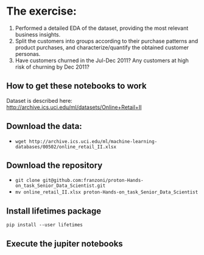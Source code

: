 # The exercise:
1. Performed a detailed EDA of the dataset, providing the most relevant business insights. 
2. Split the customers into groups according to their purchase patterns and product purchases, and characterize/quantify the obtained customer personas. 
3. Have customers churned in the Jul-Dec 2011? Any customers at high risk of churning by Dec 2011?


## How to get these notebooks to work
Dataset is described here: http://archive.ics.uci.edu/ml/datasets/Online+Retail+II

## Download the data:
- ```wget http://archive.ics.uci.edu/ml/machine-learning-databases/00502/online_retail_II.xlsx```

## Download the repository
- ```git clone git@github.com:franzoni/proton-Hands-on_task_Senior_Data_Scientist.git```
- ```mv online_retail_II.xlsx proton-Hands-on_task_Senior_Data_Scientist```

## Install lifetimes package
  ```pip install --user lifetimes```

## Execute the jupiter notebooks
